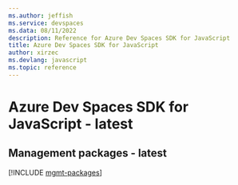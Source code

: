 ```yaml
---
ms.author: jeffish
ms.service: devspaces
ms.data: 08/11/2022
description: Reference for Azure Dev Spaces SDK for JavaScript
title: Azure Dev Spaces SDK for JavaScript
author: xirzec
ms.devlang: javascript
ms.topic: reference
---
```

# Azure Dev Spaces SDK for JavaScript - latest

## Management packages - latest
[!INCLUDE [mgmt-packages](dev-spaces-mgmt-index.md)]